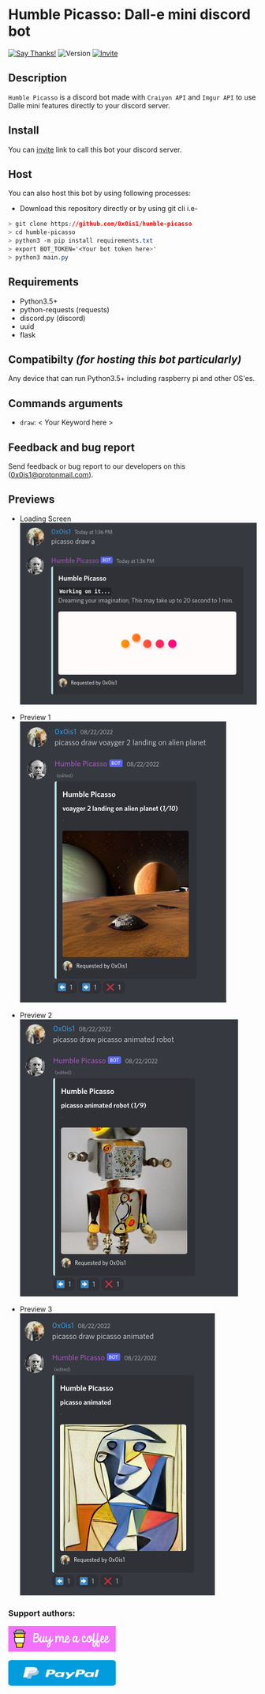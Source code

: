 # Humble Picasso: Dall-e mini discord bot

[![Say Thanks!](https://img.shields.io/badge/Say%20Thanks-!-1EAEDB.svg)](https://saythanks.io/to/0x0is1off@gmail.com)
![Version](https://img.shields.io/badge/Version-1.0.1-red)
[![Invite](https://img.shields.io/badge/Invite-Bot-pink)](https://discord.com/api/oauth2/authorize?client_id=1010900722147151902&permissions=125000&scope=bot)


## Description
`Humble Picasso` is a discord bot made with `Craiyon API` and `Imgur API` to use Dalle mini features directly to your discord server.

## Install
You can [invite](https://discord.com/api/oauth2/authorize?client_id=1010900722147151902&permissions=125000&scope=bot) link to call this bot your discord server.

## Host
You can also host this bot by using following processes:

* Download this repository directly or by using git cli i.e-

```css
> git clone https://github.com/0x0is1/humble-picasso
> cd humble-picasso
> python3 -m pip install requirements.txt
> export BOT_TOKEN='<Your bot token here>'
> python3 main.py
```

## Requirements
* Python3.5+
* python-requests (requests)
* discord.py (discord)
* uuid
* flask

## Compatibilty _(for hosting this bot particularly)_

Any device that can run Python3.5+ including raspberry pi and other OS'es.

## Commands arguments
* `draw`: < Your Keyword here >

## Feedback and bug report

Send feedback or bug report to our developers on this (0x0is1@protonmail.com).

## Previews
* Loading Screen<br>
<img src="https://raw.githubusercontent.com/0x0is1/inproject-asset-container/master/preview1.png"> </img>

* Preview 1<br>
<img src="https://raw.githubusercontent.com/0x0is1/inproject-asset-container/master/preview2.png"> </img>

* Preview 2<br>
<img src="https://raw.githubusercontent.com/0x0is1/inproject-asset-container/master/preview3.png"> </img>

* Preview 3<br>
<img src="https://raw.githubusercontent.com/0x0is1/inproject-asset-container/master/preview4.png"> </img>

### **Support authors**:

[![Donate](https://raw.githubusercontent.com/0x0is1/inproject-asset-container/master//default-pink.png)](https://www.buymeacoffee.com/6dciIwk)

[![Donate](https://raw.githubusercontent.com/0x0is1/inproject-asset-container/master//-460.png)](https://paypal.me/0x0is1?locale.x=en_GB)
